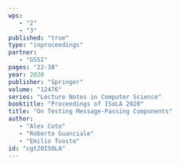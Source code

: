 ```yaml
---
wps: 
   - "2"
   - "3"
published: "true"
type: "inproceedings"
partner: 
   - "GSSI"
pages: "22-38"
year: 2020
publisher: "Springer"
volume: "12476"
series: "Lecture Notes in Computer Science"
booktitle: "Proceedings of ISoLA 2020"
title: "On Testing Message-Passing Components"
author: 
   - "Alex Coto"
   - "Roberto Guanciale"
   - "Emilio Tuosto"
id: "cgt20ISOLA"
---
```

